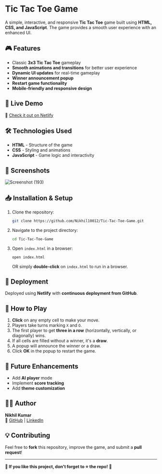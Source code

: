 # Tic Tac Toe Game

A simple, interactive, and responsive **Tic Tac Toe** game built using **HTML, CSS, and JavaScript**. The game provides a smooth user experience with an enhanced UI.

## 🎮 Features
- Classic **3x3 Tic Tac Toe** gameplay
- **Smooth animations and transitions** for better user experience
- **Dynamic UI updates** for real-time gameplay
- **Winner announcement popup**
- **Restart game functionality**
- **Mobile-friendly and responsive design**

## 🚀 Live Demo
🔗 [Check it out on Netlify](https://tictactoenik.netlify.app/)

## 🛠️ Technologies Used
- **HTML** - Structure of the game
- **CSS** - Styling and animations
- **JavaScript** - Game logic and interactivity

## 📸 Screenshots
![Screenshot (193)](https://github.com/user-attachments/assets/e7bb8c22-655f-43c0-8222-b42b6746f8fd)


## 📥 Installation & Setup
1. Clone the repository:
   ```sh
   git clone https://github.com/Nikhil10012/Tic-Tac-Toe-Game.git
   ```
2. Navigate to the project directory:
   ```sh
   cd Tic-Tac-Toe-Game
   ```
3. Open `index.html` in a browser:
   ```sh
   open index.html
   ```
   OR simply **double-click** on `index.html` to run in a browser.
   
## 🚀 Deployment
Deployed using **Netlify** with **continuous deployment from GitHub**.

## 📜 How to Play
1. **Click** on any empty cell to make your move.
2. Players take turns marking `X` and `O`.
3. The first player to get **three in a row** (horizontally, vertically, or diagonally) wins.
4. If all cells are filled without a winner, it's a **draw**.
5. A popup will announce the winner or a draw.
6. Click **OK** in the popup to restart the game.

## 🎯 Future Enhancements
- Add **AI player** mode
- Implement **score tracking**
- Add **theme customization**

## 👨‍💻 Author
**Nikhil Kumar**  
🔗 [GitHub](https://github.com/Nikhil10012) | [LinkedIn](https://www.linkedin.com/in/nikhil-kumar-184a96224/)

## 💡 Contributing
Feel free to **fork** this repository, improve the game, and submit a **pull request**!

---
**📌 If you like this project, don't forget to ⭐ the repo!** 🚀




